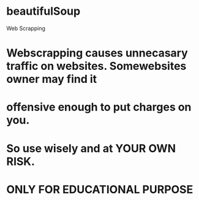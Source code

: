 # beautifulSoup
Web Scrapping
# Webscrapping causes unnecasary traffic on websites. Somewebsites owner may find it 
# offensive enough to put charges on you.
# So use wisely and at YOUR OWN RISK.

# ONLY FOR EDUCATIONAL PURPOSE
